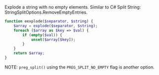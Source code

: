 Explode a string with no empty elements. Similar to C# Split String: StringSplitOptions.RemoveEmptyEntries.

```php
function eexplode($separator, $string) {
	$array = explode($separator, $string);
	foreach ($array as $key => $val) {
		if (empty($val)) {
			unset($array[$key]);
		}
	}
	return $array;
}
```

NOTE: `preg_split()` using the `PREG_SPLIT_NO_EMPTY` flag is another option.